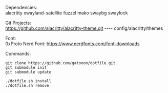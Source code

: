Dependencies:<br/>
alacritty xwayland-satellite fuzzel mako swaybg swaylock

Git Projects:<br/>
https://github.com/alacritty/alacritty-theme.git ---- config/alacritty/themes

Font:<br/>
0xProto Nerd Font: https://www.nerdfonts.com/font-downloads

Commands:
```
git clone https://github.com/gatooon/dotfile.git
git submodule init
git submodule update

./dotfile.sh install
./dotfile.sh remove
```
